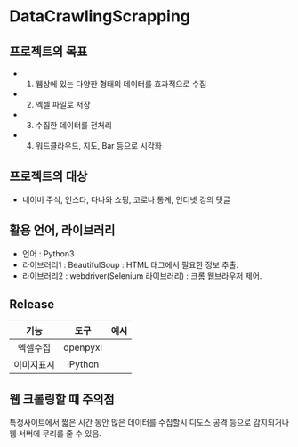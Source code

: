 # DataCrawlingScrapping
## 프로젝트의 목표
- 1. 웹상에 있는 다양한 형태의 데이터를 효과적으로 수집
- 2. 엑셀 파일로 저장
- 3. 수집한 데이터를 전처리
- 4. 워드클라우드, 지도, Bar 등으로 시각화

## 프로젝트의 대상
- 네이버 주식, 인스타, 다나와 쇼핑, 코로나 통계, 인터넷 강의 댓글

## 활용 언어, 라이브러리
- 언어 : Python3
- 라이브러리1 : BeautifulSoup : HTML 태그에서 필요한 정보 추출.
- 라이브러리2 : webdriver(Selenium 라이브러리) : 크롬 웹브라우저 제어.

## Release
|기능|도구|예시|
|:--:|:--:|:--:|
|엑셀수집|openpyxl|
|이미지표시|IPython|

## 웹 크롤링할 때 주의점
특정사이트에서 짧은 시간 동안 많은 데이터를 수집할시 디도스 공격 등으로 감지되거나 웹 서버에 무리를 줄 수 있음.
